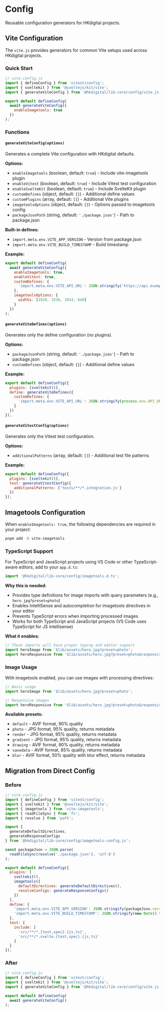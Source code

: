 # Config

Reusable configuration generators for HKdigital projects.

## Vite Configuration

The `vite.js` provides generators for common Vite setups used across HKdigital projects.

### Quick Start

```javascript
// vite.config.js
import { defineConfig } from 'vitest/config';
import { sveltekit } from '@sveltejs/kit/vite';
import { generateViteConfig } from '@hkdigital/lib-core/config/vite.js';

export default defineConfig(
  await generateViteConfig({
    enableImagetools: true
  })
);
```

### Functions

#### `generateViteConfig(options)`

Generates a complete Vite configuration with HKdigital defaults.

**Options:**
- `enableImagetools` (boolean, default: `true`) - Include vite-imagetools plugin
- `enableVitest` (boolean, default: `true`) - Include Vitest test configuration
- `enableSvelteKit` (boolean, default: `true`) - Include SvelteKit plugin
- `customDefines` (object, default: `{}`) - Additional define values
- `customPlugins` (array, default: `[]`) - Additional Vite plugins
- `imagetoolsOptions` (object, default: `{}`) - Options passed to imagetools config
- `packageJsonPath` (string, default: `'./package.json'`) - Path to package.json

**Built-in defines:**
- `import.meta.env.VITE_APP_VERSION` - Version from package.json
- `import.meta.env.VITE_BUILD_TIMESTAMP` - Build timestamp

**Example:**
```javascript
export default defineConfig(
  await generateViteConfig({
    enableImagetools: true,
    enableVitest: true,
    customDefines: {
      'import.meta.env.VITE_API_URL': JSON.stringify('https://api.example.com')
    },
    imagetoolsOptions: {
      widths: [1920, 1536, 1024, 640]
    }
  })
);
```

#### `generateViteDefines(options)`

Generates only the define configuration (no plugins).

**Options:**
- `packageJsonPath` (string, default: `'./package.json'`) - Path to package.json
- `customDefines` (object, default: `{}`) - Additional define values

**Example:**
```javascript
export default defineConfig({
  plugins: [sveltekit()],
  define: generateViteDefines({
    customDefines: {
      'import.meta.env.VITE_API_URL': JSON.stringify(process.env.API_URL)
    }
  })
});
```

#### `generateVitestConfig(options)`

Generates only the Vitest test configuration.

**Options:**
- `additionalPatterns` (array, default: `[]`) - Additional test file patterns

**Example:**
```javascript
export default defineConfig({
  plugins: [sveltekit()],
  test: generateVitestConfig({
    additionalPatterns: ['tests/**/*.integration.js']
  })
});
```

## Imagetools Configuration

When `enableImagetools: true`, the following dependencies are required in your project:

```bash
pnpm add -D vite-imagetools
```

### TypeScript Support

For TypeScript and JavaScript projects using VS Code or other TypeScript-aware editors, add to your `app.d.ts`:

```typescript
import '@hkdigital/lib-core/config/imagetools.d.ts';
```

**Why this is needed:**
- Provides type definitions for image imports with query parameters (e.g., `hero.jpg?preset=photo`)
- Enables IntelliSense and autocompletion for imagetools directives in your editor
- Prevents TypeScript errors when importing processed images
- Works for both TypeScript and JavaScript projects (VS Code uses TypeScript for JS intellisense)

**What it enables:**
```javascript
// These imports will have proper typing and editor support
import heroImage from '$lib/assets/hero.jpg?preset=photo';
import heroResponsive from '$lib/assets/hero.jpg?preset=photo&responsive';
```

### Image Usage

With imagetools enabled, you can use images with processing directives:

```javascript
// Basic usage
import heroImage from '$lib/assets/hero.jpg?preset=photo';

// Responsive images
import heroResponsive from '$lib/assets/hero.jpg?preset=photo&responsive';
```

**Available presets:**
- `default` - AVIF format, 90% quality
- `photo` - JPG format, 95% quality, returns metadata
- `render` - JPG format, 95% quality, returns metadata
- `gradient` - JPG format, 95% quality, returns metadata
- `drawing` - AVIF format, 90% quality, returns metadata
- `savedata` - AVIF format, 85% quality, returns metadata
- `blur` - AVIF format, 50% quality with blur effect, returns metadata

## Migration from Direct Config

### Before
```javascript
// vite.config.js
import { defineConfig } from 'vitest/config';
import { sveltekit } from '@sveltejs/kit/vite';
import { imagetools } from 'vite-imagetools';
import { readFileSync } from 'fs';
import { resolve } from 'path';

import {
  generateDefaultDirectives,
  generateResponseConfigs
} from '@hkdigital/lib-core/config/imagetools-config.js';

const packageJson = JSON.parse(
  readFileSync(resolve('./package.json'), 'utf-8')
);

export default defineConfig({
  plugins: [
    sveltekit(),
    imagetools({
      defaultDirectives: generateDefaultDirectives(),
      resolveConfigs: generateResponseConfigs()
    })
  ],
  define: {
    'import.meta.env.VITE_APP_VERSION': JSON.stringify(packageJson.version),
    'import.meta.env.VITE_BUILD_TIMESTAMP': JSON.stringify(new Date().toISOString())
  },
  test: {
    include: [
      'src/**/*.{test,spec}.{js,ts}',
      'src/**/*.svelte.{test,spec}.{js,ts}'
    ]
  }
});
```

### After
```javascript
// vite.config.js
import { defineConfig } from 'vitest/config';
import { sveltekit } from '@sveltejs/kit/vite';
import { generateViteConfig } from '@hkdigital/lib-core/config/vite.js';

export default defineConfig(
  await generateViteConfig()
);
```
